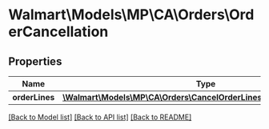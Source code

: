 # Walmart\Models\MP\CA\Orders\OrderCancellation

## Properties

Name | Type | Description | Notes
------------ | ------------- | ------------- | -------------
**orderLines** | [**\Walmart\Models\MP\CA\Orders\CancelOrderLinesCARequestOrderLines**](CancelOrderLinesCARequestOrderLines.md) |  |


[[Back to Model list]](./) [[Back to API list]](../../../../../README.md#supported-apis) [[Back to README]](../../../../../README.md)
